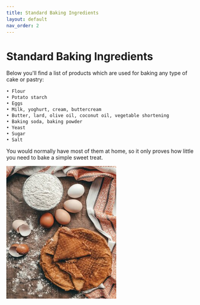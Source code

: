 ```yaml
---
title: Standard Baking Ingredients
layout: default
nav_order: 2
---
```



<h1>Standard Baking Ingredients</h1>

Below you'll find a list of products which are used for baking any type of cake or pastry:

    • Flour
    • Potato starch
    • Eggs 
    • Milk, yoghurt, cream, buttercream
    • Butter, lard, olive oil, coconut oil, vegetable shortening
    • Baking soda, baking powder
    • Yeast 
    • Sugar
    • Salt 

You would normally have most of them at home, so it only proves how little you need to bake a simple sweet treat.

<p style="text-align: left"><img src="bigger_size_baking_ingredients.jpg"></p>